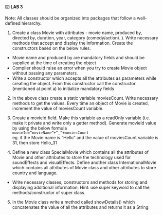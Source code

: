 :keyboard: **LAB 3**  

Note: All classes should be organized into packages that follow a well-defined hierarchy.

1) Create a class Movie with attributes - movie name, produced by, directed by, duration, year, category (comedy/action/..). Write necessary methods that accept and display the information. Create the constructors based on the below rules.
  - Movie name and produced by are mandatory fields and should be supplied at the time of creating the object
  - Compiler should raise an error when you try to create Movie object without passing any parameters.
  - Write a constructor which accepts all the attributes as parameters while creating the object. From this constructor call the constructor (mentioned at point a) to initialize mandatory fields

2) In the above class create a static variable moviesCount. Write necessary methods to get the values. Every time an object of Movie is created, increment the value of moviesCount variable.

3) Create a movieId field. Make this variable as a readOnly variable (i.e. make it private and write only a getter method). Generate movieId value by using the below formula
<br> `movieId=”movieName”+”_”+moviesCount`
<br> eg. if the Movie name is “Hello” and the value of moviesCount variable is 31, then store Hello_31

4) Define a new class SpecialMovie which contains all the attributes of Movie and other attributes to store the technology used for soundEffects and visualEffects. Define another class InternationalMovie which contains all attributes of Movie class and other attributes to store country and language.
  - Write necessary classes, constructors and methods for storing and displaying additional information. Hint: use super keyword to call the methods/constructor of super class.

5) In the Movie class write a method called showDetails() which concatenates the value of all the attributes and returns it as a String